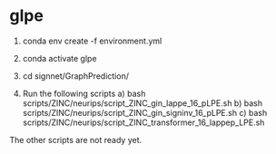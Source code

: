 # glpe

1. conda env create -f environment.yml
2. conda activate glpe
3. cd signnet/GraphPrediction/

4. Run the following scripts
a) bash scripts/ZINC/neurips/script_ZINC_gin_lappe_16_pLPE.sh
b) bash scripts/ZINC/neurips/script_ZINC_gin_signinv_16_pLPE.sh 
c) bash scripts/ZINC/neurips/script_ZINC_transformer_16_lappep_LPE.sh 

The other scripts are not ready yet.
